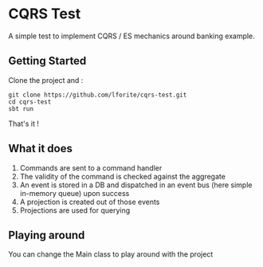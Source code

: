 # CQRS Test

A simple test to implement CQRS / ES mechanics around banking example.

## Getting Started

Clone the project and :

``` 
git clone https://github.com/lforite/cqrs-test.git
cd cqrs-test
sbt run
```

That's it !

## What it does

1) Commands are sent to a command handler
2) The validity of the command is checked against the aggregate
3) An event is stored in a DB and dispatched in an event bus (here simple in-memory queue) upon success
4) A projection is created out of those events
5) Projections are used for querying

## Playing around

You can change the Main class to play around with the project